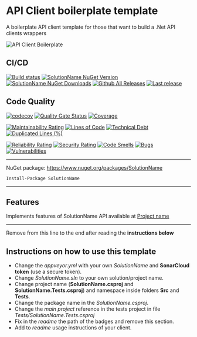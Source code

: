 # API Client boilerplate template

A boilerplate API client template for those that want to build a .Net API clients wrappers

![API Client Boilerplate](https://raw.githubusercontent.com/guibranco/apiclient-boilerplate-dotnet/master/logo.png)

## CI/CD

[![Build status](https://ci.appveyor.com/api/projects/status/change-me?svg=true)](https://ci.appveyor.com/project/guibranco/change-me)
[![SolutionName NuGet Version](https://img.shields.io/nuget/v/SolutionName.svg?style=flat)](https://www.nuget.org/packages/SolutionName/)
[![SolutionName NuGet Downloads](https://img.shields.io/nuget/dt/SolutionName.svg?style=flat)](https://www.nuget.org/packages/SolutionName/)
[![Github All Releases](https://img.shields.io/github/downloads/guibranco/SolutionName/total.svg?style=flat)](https://github.com/guibranco/SolutionName)
[![Last release](https://img.shields.io/github/release-date/guibranco/SolutionName.svg?style=flat)](https://github.com/guibranco/SolutionName)

## Code Quality

[![codecov](https://codecov.io/gh/guibranco/SolutionName/branch/master/graph/badge.svg)](https://codecov.io/gh/guibranco/SolutionName)
[![Quality Gate Status](https://sonarcloud.io/api/project_badges/measure?project=guibranco_SolutionName&metric=alert_status)](https://sonarcloud.io/dashboard?id=guibranco_SolutionName)
[![Coverage](https://sonarcloud.io/api/project_badges/measure?project=guibranco_SolutionName&metric=coverage)](https://sonarcloud.io/dashboard?id=guibranco_SolutionName)

[![Maintainability Rating](https://sonarcloud.io/api/project_badges/measure?project=guibranco_SolutionName&metric=sqale_rating)](https://sonarcloud.io/dashboard?id=guibranco_SolutionName)
[![Lines of Code](https://sonarcloud.io/api/project_badges/measure?project=guibranco_SolutionName&metric=ncloc)](https://sonarcloud.io/dashboard?id=guibranco_SolutionName)
[![Technical Debt](https://sonarcloud.io/api/project_badges/measure?project=guibranco_SolutionName&metric=sqale_index)](https://sonarcloud.io/dashboard?id=guibranco_SolutionName)
[![Duplicated Lines (%)](https://sonarcloud.io/api/project_badges/measure?project=guibranco_SolutionName&metric=duplicated_lines_density)](https://sonarcloud.io/dashboard?id=guibranco_SolutionName)

[![Reliability Rating](https://sonarcloud.io/api/project_badges/measure?project=guibranco_SMSDev-dotnet&metric=reliability_rating)](https://sonarcloud.io/dashboard?id=guibranco_SMSDev-dotnet)
[![Security Rating](https://sonarcloud.io/api/project_badges/measure?project=guibranco_SolutionName&metric=security_rating)](https://sonarcloud.io/dashboard?id=guibranco_SolutionName)
[![Code Smells](https://sonarcloud.io/api/project_badges/measure?project=guibranco_SolutionName&metric=code_smells)](https://sonarcloud.io/dashboard?id=guibranco_SolutionName)
[![Bugs](https://sonarcloud.io/api/project_badges/measure?project=guibranco_SolutionName&metric=bugs)](https://sonarcloud.io/dashboard?id=guibranco_SolutionName)
[![Vulnerabilities](https://sonarcloud.io/api/project_badges/measure?project=guibranco_SolutionName&metric=vulnerabilities)](https://sonarcloud.io/dashboard?id=guibranco_SolutionName)

---

NuGet package: https://www.nuget.org/packages/SolutionName

```ps
Install-Package SolutionName
```

---

## Features

Implements features of SolutionName API available at [Project name](https://project.name.com/)

---

Remove from this line to the end after reading the **instructions below**

## Instructions on how to use this template

- Change the *appveyor.yml* with your own *SolutionName* and **SonarCloud token** (use a secure token).
- Change *SolutionName.sln* to your own solution/project name.
- Change project name (**SolutionName.csproj** and **SolutionName.Tests.csproj**) and namespace inside folders **Src** and **Tests**.
- Change the package name in the *SolutionName.csproj*.
- Change the *main project* reference in the tests project in file *Tests/SolutionName.Tests.csproj*
- Fix in the *readme* the path of the badges and remove this section.
- Add to *readme* usage instructions of your client.
